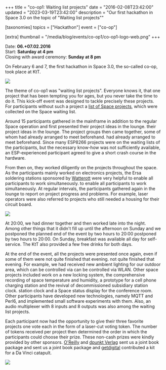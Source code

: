+++
title = "co-op1: Waiting list projects"
date = "2016-02-08T23:42:00"
updated = "2023-03-19T23:42:00"
description = "Our first hackathon in Space 3.0 on the topic of \"Waiting list projects\""

[taxonomies]
topics = ["Hackathon"]
event = ["co-op"]

[extra]
thumbnail = "/media/blog/events/co-op1/co-op1-logo-web.png"
+++

Date: **06.+07.02.2016**  
Start: **Saturday at 4 pm**  
Closing with award ceremony: **Sunday at 8 pm**

On February 6 and 7, the first hackathon in Space 3.0, the so-called co-op, took place at KtT.

![](/media/blog/events/co-op1/co-op-token.jpg)

The theme of co-op1 was "waiting list projects". Everyone knows it, that one project that has been tempting you for
ages, but you never take the time to do it. This kick-off event was designed to tackle precisely these projects. For
participants without such a project
a [list of Space projects](https://pad.kreativitaet-trifft-technik.de/p/Spaceprojekte), which were collected
on the Space waiting list.

Around 15 participants gathered in the mainframe in addition to the regular Space operation and first presented their
project ideas in the lounge. their project ideas in the lounge. The project groups then came together, some of whom had
already arranged to meet beforehand. had already arranged to meet beforehand. Since many ESP8266 projects were on the
waiting lists of the participants, but the necessary know-how was not sufficiently available, an ESP-experienced
participant agreed to give a short crash course in the hardware.

From then on, they worked diligently on the projects throughout the space. As the participants mainly worked on
electronics projects, the Ersa soldering stations sponsored by [Watterott](https://www.watterott.com) were very helpful
to enable all participants to work simultaneously. to enable all participants to work simultaneously. At regular
intervals, the participants gathered again in the lounge to report on project progress and problems. For example, laser
operators were also referred to projects who still needed a housing for their circuit board.

![](/media/blog/events/co-op1/co-op-eating.jpg)

At 20:00, we had dinner together and then worked late into the night. Among other things that it didn't fill up until
the afternoon on Sunday and we postponed the planned end of the event by two hours to 20:00 postponed by two hours to
20:00. On Sunday, breakfast was available all day for self-service. The KtT also provided a few free drinks for both
days.

At the end of the event, all the projects were presented once again, even if some of them were not quite finished that
evening. not quite finished that evening. For example, we had received new ambient lighting for our outdoor area, which
can be controlled via can be controlled via WLAN. Other space projects included work on a new locking system, the
comprehensive recording of space temperature and humidity, a prototype for a cell phone charging station and the revival
of decommissioned subsidiary station clock. station clock and a Space status display for the conference room. Other
participants have developed new technologies, namely MQTT and Perl6, and implemented small software experiments with
them. Also, an audio multiplexer with 8 inputs and 8 outputs was also among the waiting list projects.

Each participant now had the opportunity to give their three favorite projects one vote each in the form of a laser-cut
voting token. The number of tokens received per project then determined the order in which the participants could choose
their prize. These non-cash prizes were kindly provided by other sponsors. [O'Reilly](https://www.oreilly.de/)
and [dpunkt Verlag](https://www.dpunkt.de/) sent us a joint book package and sent us a joint book package
and [getdigital](https://www.getdigital.de/) contributed a kit for a Da Vinci catapult.

![](/media/blog/events/co-op1/co-op-winners.jpg)

[//]: # (TODO: Add image gallery)
